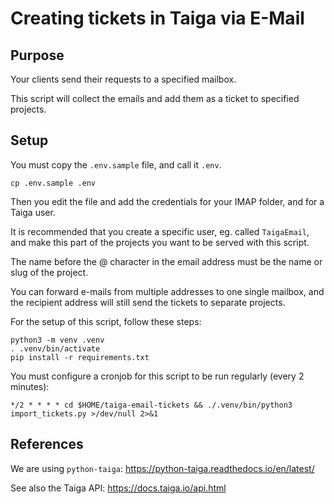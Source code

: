 Creating tickets in Taiga via E-Mail
====================================

Purpose
-------

Your clients send their requests to a specified mailbox. 

This script will collect the emails and add them as a ticket to specified projects.


Setup
-----

You must copy the `.env.sample` file, and call it `.env`.

    cp .env.sample .env

Then you edit the file and add the credentials for your IMAP folder, and for a Taiga user.

It is recommended that you create a specific user, eg. called `TaigaEmail`, and make this part of the projects you want to be served with this script.

The name before the @ character in the email address must be the name or slug of the project.

You can forward e-mails from multiple addresses to one single mailbox, and the recipient address will still send the tickets to separate projects.

For the setup of this script, follow these steps:

    python3 -m venv .venv
    . .venv/bin/activate
    pip install -r requirements.txt


You must configure a cronjob for this script to be run regularly (every 2 minutes):

    */2 * * * * cd $HOME/taiga-email-tickets && ./.venv/bin/python3 import_tickets.py >/dev/null 2>&1


References
----------

We are using `python-taiga`: https://python-taiga.readthedocs.io/en/latest/

See also the Taiga API: https://docs.taiga.io/api.html
